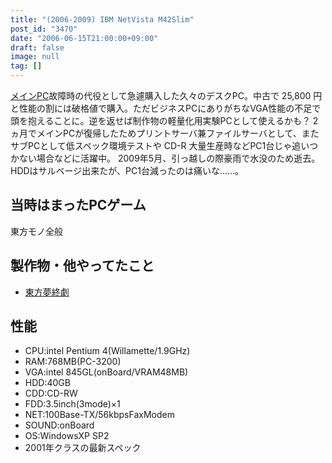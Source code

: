 ```yaml
---
title: "(2006-2009) IBM NetVista M42Slim"
post_id: "3470"
date: "2006-06-15T21:00:00+09:00"
draft: false
image: null
tag: []
---
```



[メインPC](/dynabook-sslx190)故障時の代役として急遽購入した久々のデスクPC。中古で 25,800 円と性能の割には破格値で購入。ただビジネスPCにありがちなVGA性能の不足で頭を抱えることに。逆を返せば制作物の軽量化用実験PCとして使えるかも？ 2 ヵ月でメインPCが復帰したためプリントサーバ兼ファイルサーバとして、またサブPCとして低スペック環境テストや CD-R 大量生産時などPC1台じゃ追いつかない場合などに活躍中。 2009年5月、引っ越しの際豪雨で水没のため逝去。HDDはサルベージ出来たが、PC1台減ったのは痛いな……。
## 当時はまったPCゲーム
東方モノ全般
## 製作物・他やってたこと


  * [東方夢終劇](/!/thC/)
## 性能

  * CPU:intel Pentium 4(Willamette/1.9GHz)
  * RAM:768MB(PC-3200)
  * VGA:intel 845GL(onBoard/VRAM48MB)
  * HDD:40GB
  * CDD:CD-RW
  * FDD:3.5inch(3mode)×1
  * NET:100Base-TX/56kbpsFaxModem
  * SOUND:onBoard
  * OS:WindowsXP SP2
  * 2001年クラスの最新スペック
